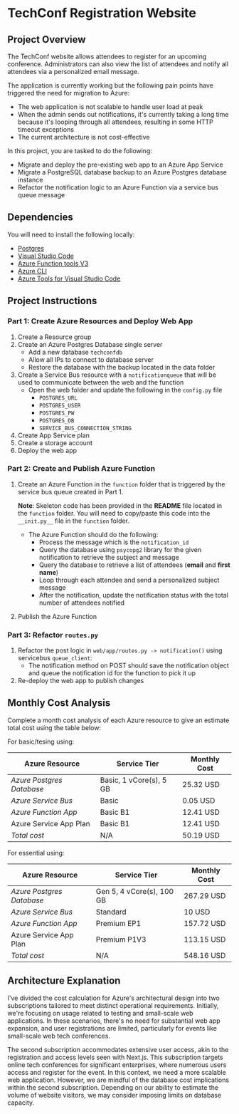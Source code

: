 # TechConf Registration Website

## Project Overview

The TechConf website allows attendees to register for an upcoming conference. Administrators can also view the list of attendees and notify all attendees via a personalized email message.

The application is currently working but the following pain points have triggered the need for migration to Azure:

- The web application is not scalable to handle user load at peak
- When the admin sends out notifications, it's currently taking a long time because it's looping through all attendees, resulting in some HTTP timeout exceptions
- The current architecture is not cost-effective

In this project, you are tasked to do the following:

- Migrate and deploy the pre-existing web app to an Azure App Service
- Migrate a PostgreSQL database backup to an Azure Postgres database instance
- Refactor the notification logic to an Azure Function via a service bus queue message

## Dependencies

You will need to install the following locally:

- [Postgres](https://www.postgresql.org/download/)
- [Visual Studio Code](https://code.visualstudio.com/download)
- [Azure Function tools V3](https://docs.microsoft.com/en-us/azure/azure-functions/functions-run-local?tabs=windows%2Ccsharp%2Cbash#install-the-azure-functions-core-tools)
- [Azure CLI](https://docs.microsoft.com/en-us/cli/azure/install-azure-cli?view=azure-cli-latest)
- [Azure Tools for Visual Studio Code](https://marketplace.visualstudio.com/items?itemName=ms-vscode.vscode-node-azure-pack)

## Project Instructions

### Part 1: Create Azure Resources and Deploy Web App

1. Create a Resource group
2. Create an Azure Postgres Database single server
   - Add a new database `techconfdb`
   - Allow all IPs to connect to database server
   - Restore the database with the backup located in the data folder
3. Create a Service Bus resource with a `notificationqueue` that will be used to communicate between the web and the function
   - Open the web folder and update the following in the `config.py` file
     - `POSTGRES_URL`
     - `POSTGRES_USER`
     - `POSTGRES_PW`
     - `POSTGRES_DB`
     - `SERVICE_BUS_CONNECTION_STRING`
4. Create App Service plan
5. Create a storage account
6. Deploy the web app

### Part 2: Create and Publish Azure Function

1. Create an Azure Function in the `function` folder that is triggered by the service bus queue created in Part 1.

   **Note**: Skeleton code has been provided in the **README** file located in the `function` folder. You will need to copy/paste this code into the `__init.py__` file in the `function` folder.

   - The Azure Function should do the following:
     - Process the message which is the `notification_id`
     - Query the database using `psycopg2` library for the given notification to retrieve the subject and message
     - Query the database to retrieve a list of attendees (**email** and **first name**)
     - Loop through each attendee and send a personalized subject message
     - After the notification, update the notification status with the total number of attendees notified

2. Publish the Azure Function

### Part 3: Refactor `routes.py`

1. Refactor the post logic in `web/app/routes.py -> notification()` using servicebus `queue_client`:
   - The notification method on POST should save the notification object and queue the notification id for the function to pick it up
2. Re-deploy the web app to publish changes

## Monthly Cost Analysis

Complete a month cost analysis of each Azure resource to give an estimate total cost using the table below:

For basic/tesing using:

| Azure Resource            | Service Tier            | Monthly Cost |
| ------------------------- | ----------------------- | ------------ |
| _Azure Postgres Database_ | Basic, 1 vCore(s), 5 GB | 25.32 USD    |
| _Azure Service Bus_       | Basic                   | 0.05 USD     |
| _Azure Function App_      | Basic B1                | 12.41 USD    |
| Azure Service App Plan    | Basic B1                | 12.41 USD    |
| _Total cost_              | N/A                     | 50.19 USD    |

For essential using:

| Azure Resource            | Service Tier              | Monthly Cost |
| ------------------------- | ------------------------- | ------------ |
| _Azure Postgres Database_ | Gen 5, 4 vCore(s), 100 GB | 267.29 USD   |
| _Azure Service Bus_       | Standard                  | 10 USD       |
| _Azure Function App_      | Premium EP1               | 157.72 USD   |
| Azure Service App Plan    | Premium P1V3              | 113.15 USD   |
| _Total cost_              | N/A                       | 548.16 USD   |

## Architecture Explanation

I've divided the cost calculation for Azure's architectural design into two subscriptions tailored to meet distinct operational requirements. Initially, we're focusing on usage related to testing and small-scale web applications. In these scenarios, there's no need for substantial web app expansion, and user registrations are limited, particularly for events like small-scale web tech conferences.

The second subscription accommodates extensive user access, akin to the registration and access levels seen with Next.js. This subscription targets online tech conferences for significant enterprises, where numerous users access and register for the event. In this context, we need a more scalable web application. However, we are mindful of the database cost implications within the second subscription. Depending on our ability to estimate the volume of website visitors, we may consider imposing limits on database capacity.
